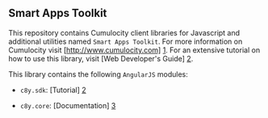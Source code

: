 ## Smart Apps Toolkit

This repository contains Cumulocity client libraries for Javascript and additional utilities named `Smart Apps Toolkit`. For more information on Cumulocity visit [http://www.cumulocity.com] [1]. For an extensive tutorial on how to use this library, visit [Web Developer's Guide] [2].

This library contains the following `AngularJS` modules:
* `c8y.sdk`: [Tutorial] [2]
* `c8y.core`: [Documentation] [3]

  [1]: http://www.cumulocity.com
  [2]: https://www.cumulocity.com/guides/web/smart-toolkit/
  [3]: http://resources.cumulocity.com/documentation/jssdk/latest/#/core

